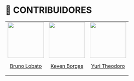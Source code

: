 # 🚀 **CONTRIBUIDORES**

<table>
  <tr>
    <td>
      <div>
        <a href="https://github.com/BrunoMLobato">
          <img src="https://avatars.githubusercontent.com/u/108697633?v=4" width="115">
          <br>
          <p align="center">Bruno Lobato</p>
        </a>
      </div>
    </td>
    <td>
      <div>
        <a href="https://github.com/kevenborges">
          <img src="https://avatars.githubusercontent.com/u/108688710?v=4" width="115">
          <br>
          <p align="center">Keven Borges</p>
        </a>
      </div>
    </td>
    <td>
      <div>
        <a href="https://github.com/Yurikpz">
          <img src="https://avatars.githubusercontent.com/u/110777621?v=4" width="115">
          <br>
          <p align="center">Yuri Theodoro</p>
        </a>
      </div>
    </td>
  </tr>
</table>
